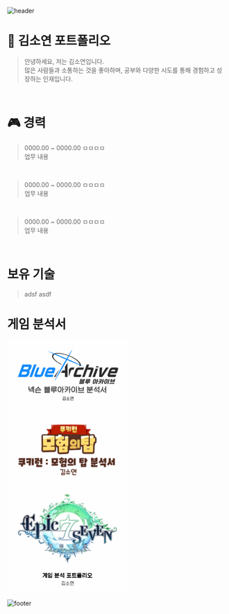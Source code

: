 ![header](https://capsule-render.vercel.app/api?type=waving&height=200&color=gradient&text=So%20Yeon%20%20Kim&reversal=false&textBg=false&fontColor=ffffff&fontSize=50&fontAlign=50&animation=fadeIn&descSize=20&descAlignY=29&fontAlignY=40)

# 📖 김소연 포트폴리오
> 안녕하세요, 저는 김소연입니다. </br>
많은 사람들과 소통하는 것을 좋아하며, 공부와 다양한 시도를 통해 경험하고 성장하는 인재입니다.
</br>

# 🎮 경력
> 0000.00 ~ 0000.00 ㅁㅁㅁㅁ</br>
> 업무 내용
</br>

> 0000.00 ~ 0000.00 ㅁㅁㅁㅁ</br>
> 업무 내용
</br>

> 0000.00 ~ 0000.00 ㅁㅁㅁㅁ</br>
> 업무 내용
</br>

# 보유 기술
> adsf
> asdf
> 

# 게임 분석서
<a href="https://github.com/KimDitt0/Portfolio/raw/main/path/to/넥슨_분석포트폴리오_김소연.pdf">
  <img src="https://github.com/KimDitt0/Portfolio/raw/main/블루아카이브.png" alt="Thumbnail" style="width:280px;"/>
</a>
<a href="https://github.com/KimDitt0/Portfolio/raw/main/path/to/데브_분석포트폴리오_김소연.pdf">
  <img src="https://github.com/KimDitt0/Portfolio/raw/main/쿠키런모험의탑.png" alt="Thumbnail" style="width:280px;"/>
</a>
<a href="https://github.com/KimDitt0/Portfolio/raw/main/path/to/에픽세븐_분석_김소연.pdf">
  <img src="https://github.com/KimDitt0/Portfolio/raw/main/에픽세븐.png" alt="Thumbnail" style="width:280px;"/>
</a>

![footer](https://capsule-render.vercel.app/api?type=waving&height=200&color=gradient&text=Contact&reversal=false&textBg=false&fontColor=ffffff&fontSize=50&fontAlign=12&animation=fadeIn&desc=📩%20:%20wohaha1220@naver.com&descSize=20&descAlignY=59&fontAlignY=42&section=footer&descAlign=17)
